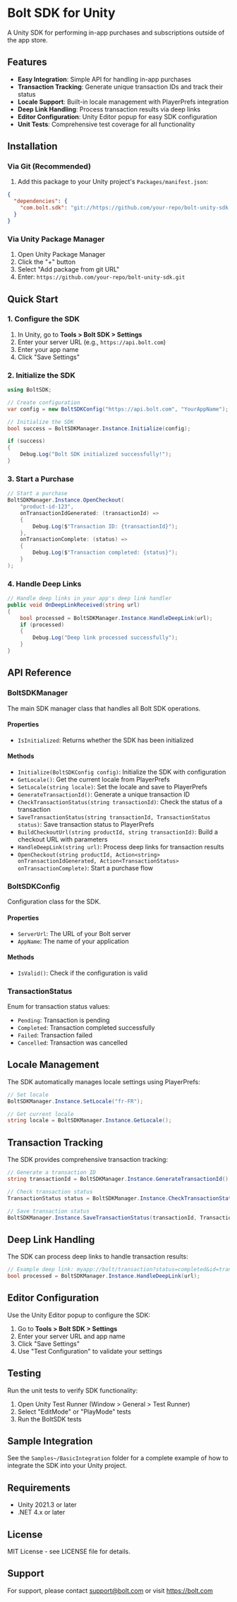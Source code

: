 # Bolt SDK for Unity

A Unity SDK for performing in-app purchases and subscriptions outside of the app store.

## Features

- **Easy Integration**: Simple API for handling in-app purchases
- **Transaction Tracking**: Generate unique transaction IDs and track their status
- **Locale Support**: Built-in locale management with PlayerPrefs integration
- **Deep Link Handling**: Process transaction results via deep links
- **Editor Configuration**: Unity Editor popup for easy SDK configuration
- **Unit Tests**: Comprehensive test coverage for all functionality

## Installation

### Via Git (Recommended)

1. Add this package to your Unity project's `Packages/manifest.json`:

```json
{
  "dependencies": {
    "com.bolt.sdk": "git://https://github.com/your-repo/bolt-unity-sdk.git"
  }
}
```

### Via Unity Package Manager

1. Open Unity Package Manager
2. Click the "+" button
3. Select "Add package from git URL"
4. Enter: `https://github.com/your-repo/bolt-unity-sdk.git`

## Quick Start

### 1. Configure the SDK

1. In Unity, go to **Tools > Bolt SDK > Settings**
2. Enter your server URL (e.g., `https://api.bolt.com`)
3. Enter your app name
4. Click "Save Settings"

### 2. Initialize the SDK

```csharp
using BoltSDK;

// Create configuration
var config = new BoltSDKConfig("https://api.bolt.com", "YourAppName");

// Initialize the SDK
bool success = BoltSDKManager.Instance.Initialize(config);

if (success)
{
    Debug.Log("Bolt SDK initialized successfully!");
}
```

### 3. Start a Purchase

```csharp
// Start a purchase
BoltSDKManager.Instance.OpenCheckout(
    "product-id-123",
    onTransactionIdGenerated: (transactionId) =>
    {
        Debug.Log($"Transaction ID: {transactionId}");
    },
    onTransactionComplete: (status) =>
    {
        Debug.Log($"Transaction completed: {status}");
    }
);
```

### 4. Handle Deep Links

```csharp
// Handle deep links in your app's deep link handler
public void OnDeepLinkReceived(string url)
{
    bool processed = BoltSDKManager.Instance.HandleDeepLink(url);
    if (processed)
    {
        Debug.Log("Deep link processed successfully");
    }
}
```

## API Reference

### BoltSDKManager

The main SDK manager class that handles all Bolt SDK operations.

#### Properties

- `IsInitialized`: Returns whether the SDK has been initialized

#### Methods

- `Initialize(BoltSDKConfig config)`: Initialize the SDK with configuration
- `GetLocale()`: Get the current locale from PlayerPrefs
- `SetLocale(string locale)`: Set the locale and save to PlayerPrefs
- `GenerateTransactionId()`: Generate a unique transaction ID
- `CheckTransactionStatus(string transactionId)`: Check the status of a transaction
- `SaveTransactionStatus(string transactionId, TransactionStatus status)`: Save transaction status to PlayerPrefs
- `BuildCheckoutUrl(string productId, string transactionId)`: Build a checkout URL with parameters
- `HandleDeepLink(string url)`: Process deep links for transaction results
- `OpenCheckout(string productId, Action<string> onTransactionIdGenerated, Action<TransactionStatus> onTransactionComplete)`: Start a purchase flow

### BoltSDKConfig

Configuration class for the SDK.

#### Properties

- `ServerUrl`: The URL of your Bolt server
- `AppName`: The name of your application

#### Methods

- `IsValid()`: Check if the configuration is valid

### TransactionStatus

Enum for transaction status values:

- `Pending`: Transaction is pending
- `Completed`: Transaction completed successfully
- `Failed`: Transaction failed
- `Cancelled`: Transaction was cancelled

## Locale Management

The SDK automatically manages locale settings using PlayerPrefs:

```csharp
// Set locale
BoltSDKManager.Instance.SetLocale("fr-FR");

// Get current locale
string locale = BoltSDKManager.Instance.GetLocale();
```

## Transaction Tracking

The SDK provides comprehensive transaction tracking:

```csharp
// Generate a transaction ID
string transactionId = BoltSDKManager.Instance.GenerateTransactionId();

// Check transaction status
TransactionStatus status = BoltSDKManager.Instance.CheckTransactionStatus(transactionId);

// Save transaction status
BoltSDKManager.Instance.SaveTransactionStatus(transactionId, TransactionStatus.Completed);
```

## Deep Link Handling

The SDK can process deep links to handle transaction results:

```csharp
// Example deep link: myapp://bolt/transaction?status=completed&id=transaction-123
bool processed = BoltSDKManager.Instance.HandleDeepLink(url);
```

## Editor Configuration

Use the Unity Editor popup to configure the SDK:

1. Go to **Tools > Bolt SDK > Settings**
2. Enter your server URL and app name
3. Click "Save Settings"
4. Use "Test Configuration" to validate your settings

## Testing

Run the unit tests to verify SDK functionality:

1. Open Unity Test Runner (Window > General > Test Runner)
2. Select "EditMode" or "PlayMode" tests
3. Run the BoltSDK tests

## Sample Integration

See the `Samples~/BasicIntegration` folder for a complete example of how to integrate the SDK into your Unity project.

## Requirements

- Unity 2021.3 or later
- .NET 4.x or later

## License

MIT License - see LICENSE file for details.

## Support

For support, please contact support@bolt.com or visit https://bolt.com 